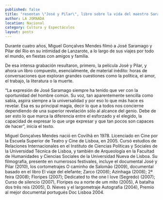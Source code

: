 ```yaml
---
published: false
title: "resentan \"José y Pilar\", libro sobre la vida del maestro Saramago"
author: LA JORNADA
location: Nacional
category: Cultura y Espectáculos
layout: posts
---
```



Durante cuatro años, Miguel Gonçalves Mendes filmó a José Saramago y Pilar del Río en su intimidad de Lanzarote, a lo largo de sus viajes por todo el mundo, en fiestas con amigos y familia.

De esa intensa grabación resultaron, primero, la película José y Pilar, y ahora un libro compuesto, esencialmente, de material inédito: horas de conversaciones que exploran grandes cuestiones como la política, el amor, el trabajo, la literatura o la muerte.

“La expresión de José Saramago siempre ha tenido que ver con la oportunidad del hombre común. Su voz, tan aparentemente sencilla como sabia, aspira siempre a la universalidad y por eso lo que más hace es revelar. Ésa es su principal magia, decir lo que a todos nos concierne dependiendo de una superior revelación sólo al alcance del genio. Debe de ser esto lo que marca la diferencia entre el esforzado y el elegido, la capacidad de expresar lo que urge expresar y que tan pocos son capaces de hacer”, inicia el texto.

Miguel Gonçalves Mendes nació en Covilhã en 1978. Licenciado en Cine por la Escuela Superior de Teatro y Cine de Lisboa, en 2005. Cursó estudios de Relaciones Internacionales en el Instituto de Ciencias Políticas y Sociales de la Universidad Técnica de Lisboa, y también de Arqueología en la Facultad de Humanidades y Ciencias Sociales de la Universidad Nueva de Lisboa. Su filmografía, presente en numerosos festivales, incluye el documental José y Pilar (2010), los cortometrajes O caminho de Salomão (2009), documental basado en el libro El viaje del elefante; Zarco (2008); Azinhaga (2008); 2ª feira (2008); Floripes (2007); Dedicated to the one I love (Segredo) (2007); Curso de silencio (2007), Floripes ou a norte de um mito (2005), A batalha dos três reis (2005), D. Nieves y el largometraje Autografia (2004), Premio al mejor documental portugués Doc Lisboa 2004.
